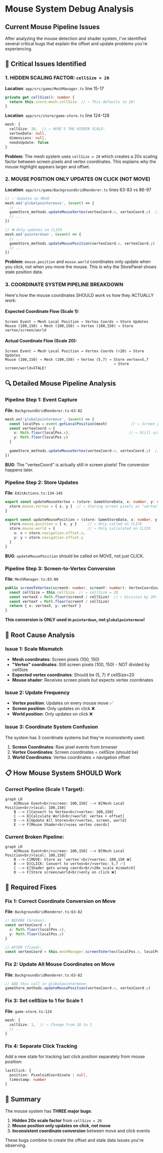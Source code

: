 # Mouse System Debug Analysis

## Current Mouse Pipeline Issues

After analyzing the mouse detection and shader system, I've identified several critical bugs that explain the offset and update problems you're experiencing.

## 🚨 Critical Issues Identified

### 1. **HIDDEN SCALING FACTOR: `cellSize = 20`**

**Location**: `app/src/game/MeshManager.ts` line 15-17
```typescript
private get cellSize(): number {
  return this.store.mesh.cellSize  // ← This defaults to 20!
}
```

**Location**: `app/src/store/game-store.ts` line 124-128
```typescript
mesh: {
  cellSize: 20,  // ← HERE'S THE HIDDEN SCALE!
  vertexData: null,
  dimensions: null,
  needsUpdate: false
}
```

**Problem**: The mesh system uses `cellSize = 20` which creates a 20x scaling factor between screen pixels and vertex coordinates. This explains why the mouse highlight appears larger and offset.

### 2. **MOUSE POSITION ONLY UPDATES ON CLICK (NOT MOVE)**

**Location**: `app/src/game/BackgroundGridRenderer.ts` lines 63-83 vs 86-97

```typescript
// ✅ Updates on MOVE
mesh.on('globalpointermove', (event) => {
  // ...
  gameStore_methods.updateMouseVertex(vertexCoord.x, vertexCoord.y)  // ← Only vertex
  // ...
})

// ❌ Only updates on CLICK
mesh.on('pointerdown', (event) => {
  // ...
  gameStore_methods.updateMousePosition(vertexCoord.x, vertexCoord.y)  // ← Screen/world
  // ...
})
```

**Problem**: `mouse.position` and `mouse.world` coordinates only update when you click, not when you move the mouse. This is why the StorePanel shows stale position data.

### 3. **COORDINATE SYSTEM PIPELINE BREAKDOWN**

Here's how the mouse coordinates SHOULD work vs how they ACTUALLY work:

#### **Expected Coordinate Flow** (Scale 1):
```
Screen Event → Mesh Local Position → Vertex Coords → Store Updates
Mouse (100,150) → Mesh (100,150) → Vertex (100,150) → Store vertex/screen/world
```

#### **Actual Coordinate Flow** (Scale 20):
```
Screen Event → Mesh Local Position → Vertex Coords (÷20) → Store Updates
Mouse (100,150) → Mesh (100,150) → Vertex (5,7) → Store vertex=5,7
                                                  → Store screen/world=STALE!
```

## 🔍 Detailed Mouse Pipeline Analysis

### Pipeline Step 1: Event Capture
**File**: `BackgroundGridRenderer.ts:63-82`
```typescript
mesh.on('globalpointermove', (event) => {
  const localPos = event.getLocalPosition(mesh)           // ← Screen pixels
  const vertexCoord = {
    x: Math.floor(localPos.x),                           // ← Still screen pixels
    y: Math.floor(localPos.y)
  }
  
  gameStore_methods.updateMouseVertex(vertexCoord.x, vertexCoord.y)  // ← NOT vertices!
})
```

**BUG**: The "vertexCoord" is actually still in screen pixels! The conversion happens later.

### Pipeline Step 2: Store Updates
**File**: `EditActions.ts:134-145`
```typescript
export const updateMouseVertex = (store: GameStoreData, x: number, y: number): void => {
  store.mouse.vertex = { x, y }  // ← Storing screen pixels as "vertex"
}

export const updateMousePosition = (store: GameStoreData, x: number, y: number): void => {
  store.mouse.position = { x, y }     // ← Only called on CLICK
  store.mouse.world = {               // ← Only calculated on CLICK
    x: x + store.navigation.offset.x,
    y: y + store.navigation.offset.y
  }
}
```

**BUG**: `updateMousePosition` should be called on MOVE, not just CLICK.

### Pipeline Step 3: Screen-to-Vertex Conversion
**File**: `MeshManager.ts:83-88`
```typescript
public screenToVertex(screenX: number, screenY: number): VertexCoordinate {
  const cellSize = this.cellSize  // ← cellSize = 20
  const vertexX = Math.floor(screenX / cellSize)  // ← Division by 20!
  const vertexY = Math.floor(screenY / cellSize)
  return { x: vertexX, y: vertexY }
}
```

**This conversion is ONLY used in `pointerdown`, not `globalpointermove`!**

## 🎯 Root Cause Analysis

### Issue 1: Scale Mismatch
- **Mesh coordinates**: Screen pixels (100, 150)
- **"Vertex" coordinates**: Still screen pixels (100, 150) - NOT divided by cellSize
- **Expected vertex coordinates**: Should be (5, 7) if cellSize=20
- **Mouse shader**: Receives screen pixels but expects vertex coordinates

### Issue 2: Update Frequency
- **Vertex position**: Updates on every mouse move ✅
- **Screen position**: Only updates on click ❌
- **World position**: Only updates on click ❌

### Issue 3: Coordinate System Confusion
The system has 3 coordinate systems but they're inconsistently used:

1. **Screen Coordinates**: Raw pixel events from browser
2. **Vertex Coordinates**: Screen coordinates ÷ cellSize (should be)
3. **World Coordinates**: Vertex coordinates + navigation offset

## 📋 How Mouse System SHOULD Work

### Correct Pipeline (Scale 1 Target):
```mermaid
graph LR
    A[Mouse Event<br/>screen: 100,150] --> B[Mesh Local Position<br/>local: 100,150]
    B --> C[Convert to Vertex<br/>vertex: 100,150]
    C --> D[Calculate World<br/>world: vertex + offset]
    D --> E[Update All Stores<br/>vertex, screen, world]
    E --> F[Mouse Shader<br/>uses vertex coords]
```

### Current Broken Pipeline:
```mermaid
graph LR
    A[Mouse Event<br/>screen: 100,150] --> B[Mesh Local Position<br/>local: 100,150]
    B --> C[MOVE: Store as 'vertex'<br/>vertex: 100,150 ❌]
    B --> D[CLICK: Convert to vertex<br/>vertex: 5,7 ✅]
    C --> E[Shader gets wrong coords<br/>20x scale mismatch]
    D --> F[Store screen/world<br/>only on click ❌]
```

## 🔧 Required Fixes

### Fix 1: Correct Coordinate Conversion on Move
**File**: `BackgroundGridRenderer.ts:63-82`
```typescript
// BEFORE (broken):
const vertexCoord = {
  x: Math.floor(localPos.x),
  y: Math.floor(localPos.y)
}

// AFTER (fixed):
const vertexCoord = this.meshManager.screenToVertex(localPos.x, localPos.y)
```

### Fix 2: Update All Mouse Coordinates on Move
**File**: `BackgroundGridRenderer.ts:63-82`
```typescript
// ADD this call in globalpointermove:
gameStore_methods.updateMousePosition(vertexCoord.x, vertexCoord.y)
```

### Fix 3: Set cellSize to 1 for Scale 1
**File**: `game-store.ts:124`
```typescript
mesh: {
  cellSize: 1,  // ← Change from 20 to 1
  // ...
}
```

### Fix 4: Separate Click Tracking
Add a new state for tracking last click position separately from mouse position:
```typescript
lastClick: {
  position: PixeloidCoordinate | null,
  timestamp: number
}
```

## 🎯 Summary

The mouse system has **THREE major bugs**:

1. **Hidden 20x scale factor** from `cellSize = 20`
2. **Mouse position only updates on click, not move**
3. **Inconsistent coordinate conversion** between move and click events

These bugs combine to create the offset and stale data issues you're observing.